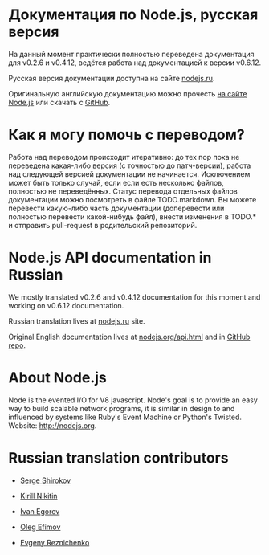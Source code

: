Документация по Node.js, русская версия
=======================================

На данный момент практически полностью переведена документация для v0.2.6 и v0.4.12, ведётся работа над документацией к версии v0.6.12.

Русская версия документации доступна на сайте [nodejs.ru](http://nodejs.ru/).

Оригинальную английскую документацию можно прочесть [на сайте Node.js](http://nodejs.org/api.html) или скачать с [GitHub](https://github.com/ry/node/tree/master/doc/).

Как я могу помочь с переводом?
==============================

Работа над переводом происходит итеративно: до тех пор пока не переведена какая-либо версия (с точностью до патч-версии),
работа над следующей версией документации не начинается.
Исключением может быть только случай, если если есть несколько файлов, полностью не переведённых.
Статус перевода отдельных файлов документации можно посмотреть в файле TODO.markdown.
Вы можете перевести какую-либо часть документации (доперевести или полностью перевести какой-нибудь файл),
внести изменения в TODO.* и отправить pull-request в родительский репозиторий.

Node.js API documentation in Russian
====================================

We mostly translated v0.2.6 and v0.4.12 documentation for this moment and working on v0.6.12 documentation.

Russian translation lives at [nodejs.ru](http://nodejs.ru/) site.

Original English documentation lives at [nodejs.org/api.html](http://nodejs.org/api.html) and in [GitHub repo](https://github.com/ry/node/tree/master/doc/).


About Node.js
=============

Node is the evented I/O for V8 javascript.
Node's goal is to provide an easy way to build scalable network programs,
it is similar in design to and influenced by systems like Ruby's Event Machine or Python's Twisted.
Website: <http://nodejs.org>.


Russian translation contributors
================================

* [Serge Shirokov](https://github.com/kurokikaze)

* [Kirill Nikitin](https://github.com/Locke23rus)

* [Ivan Egorov](https://github.com/egorich239)

* [Oleg Efimov](https://github.com/Sannis)

* [Evgeny Reznichenko](https://github.com/zxcabs)
